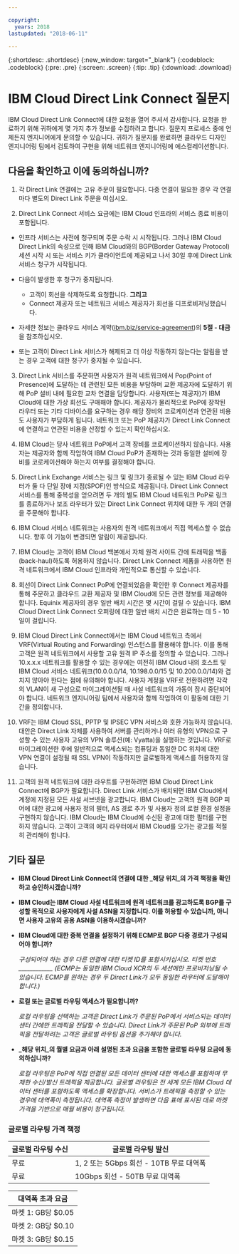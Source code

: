 ```yaml
---

copyright:
  years: 2018
lastupdated: "2018-06-11"

---
```


{:shortdesc: .shortdesc}
{:new_window: target="_blank"}
{:codeblock: .codeblock}
{:pre: .pre}
{:screen: .screen}
{:tip: .tip}
{:download: .download}

# IBM Cloud Direct Link Connect 질문지

IBM Cloud Direct Link Connect에 대한 요청을 열어 주셔서 감사합니다. 요청을 완료하기 위해 귀하에게 몇 가지 추가 정보를 수집하려고 합니다. 질문지 프로세스 중에 언제든지 엔지니어에게 문의할 수 있습니다. 귀하가 질문지를 완료하면 클라우드 디자인 엔지니어링 팀에서 검토하여 구현을 위해 네트워크 엔지니어링에 에스컬레이션합니다.

## 다음을 확인하고 이에 동의하십니까?

1. 각 Direct Link 연결에는 고유 주문이 필요합니다. 다중 연결이 필요한 경우 각 연결마다 별도의 Direct Link 주문을 여십시오.

2. Direct Link Connect 서비스 요금에는 IBM Cloud 인프라의 서비스 종료 비용이 포함됩니다. 

 * 인프라 서비스는 사전에 청구되며 주문 수락 시 시작됩니다. 그러나 IBM Cloud Direct Link의 속성으로 인해 IBM Cloud와의 BGP(Border Gateway Protocol) 세션 시작 시 또는 서비스 키가 클라이언트에 제공되고 나서 30일 후에 Direct Link 서비스 청구가 시작됩니다. 

 * 다음이 발생한 후 청구가 중지됩니다.
   * 고객이 회선을 삭제하도록 요청합니다. **그리고** 
   * Connect 제공자 또는 네트워크 서비스 제공자가 회선을 디프로비저닝했습니다.
  * 자세한 정보는 클라우드 서비스 계약([ibm.biz/service-agreement](ibm.biz/service-agreement))의 **5절 - 대금**을 참조하십시오.
  * 또는 고객이 Direct Link 서비스가 해제되고 더 이상 작동하지 않는다는 알림을 받는 경우 고객에 대한 청구가 중지될 수 있습니다.

3. Direct Link 서비스를 주문하면 사용자가 원격 네트워크에서 Pop(Point of Presence)에 도달하는 데 관련된 모든 비용을 부담하며 교환 제공자에 도달하기 위해 PoP 설비 내에 필요한 교차 연결을 담당합니다. 사용자(또는 제공자)가 IBM Cloud에 대한 가상 회선도 구매해야 합니다. 제공자가 물리적으로 PoP에 장착된 라우터 또는 기타 디바이스를 요구하는 경우 해당 장비의 코로케이션과 연관된 비용도 사용자가 부담하게 됩니다. 네트워크 또는 PoP 제공자가 Direct Link Connect에 연결하고 연관된 비용을 산정할 수 있는지 확인하십시오.

4. IBM Cloud는 당사 네트워크 PoP에서 고객 장비를 코로케이션하지 않습니다. 사용자는 제공자와 함께 작업하여 IBM Cloud PoP가 존재하는 것과 동일한 설비에 장비를 코로케이션해야 하는지 여부를 결정해야 합니다.

5. Direct Link Exchange 서비스는 링크 및 링크가 종료될 수 있는 IBM Cloud 라우터가 둘 다 단일 장애 지점(SPOF)인 방식으로 제공됩니다. Direct Link Connect 서비스를 통해 중복성을 얻으려면 두 개의 별도 IBM Cloud 네트워크 PoP로 링크를 종료하거나 보조 라우터가 있는 Direct Link Connect 위치에 대한 두 개의 연결을 주문해야 합니다.

6. IBM Cloud 서비스 네트워크는 사용자의 원격 네트워크에서 직접 액세스할 수 없습니다. 향후 이 기능이 변경되면 알림이 제공됩니다.

7. IBM Cloud는 고객이 IBM Cloud 백본에서 자체 원격 사이트 간에 트래픽을 백홀(back-haul)하도록 허용하지 않습니다. Direct Link Connect 제품을 사용하면 원격 네트워크에서 IBM Cloud 인프라와 개인적으로 통신할 수 있습니다.

8. 회선이 Direct Link Connect PoP에 연결되었음을 확인한 후 Connect 제공자를 통해 주문하고 클라우드 교환 제공자 및 IBM Cloud에 모든 관련 정보를 제공해야 합니다. Equinix 제공자의 경우 일반 배치 시간은 몇 시간이 걸릴 수 있습니다. IBM Cloud Direct Link Connect 오퍼링에 대한 일반 배치 시간은 완료하는 데 5 - 10일이 걸립니다. 

9. IBM Cloud Direct Link Connect에서는 IBM Cloud 네트워크 측에서 VRF(Virtual Routing and Forwarding) 인스턴스를 활용해야 합니다. 이를 통해 고객은 원격 네트워크에서 사용할 고유 원격 IP 주소를 정의할 수 있습니다. 그러나 10.x.x.x 네트워크를 활용할 수 있는 경우에는 여전히 IBM Cloud 내의 호스트 및 IBM Cloud 서비스 네트워크(10.0.0.0/14, 10.198.0.0/15 및 10.200.0.0/14)와 겹치지 않아야 한다는 점에 유의해야 합니다. 사용자 계정을 VRF로 전환하려면 각각의 VLAN이 새 구성으로 마이그레이션될 때 사설 네트워크의 가동이 잠시 중단되어야 합니다. 네트워크 엔지니어링 팀에서 사용자와 함께 작업하여 이 활동에 대한 기간을 정의합니다.

10. VRF는 IBM Cloud SSL, PPTP 및 IPSEC VPN 서비스와 호환 가능하지 않습니다. 대안은 Direct Link 자체를 사용하여 서버를 관리하거나 여러 유형의 VPN으로 구성할 수 있는 사용자 고유의 VPN 솔루션(예: Vyatta)을 실행하는 것입니다. VRF로 마이그레이션한 후에 일반적으로 액세스되는 컴퓨팅과 동일한 DC 위치에 대한 VPN 연결이 설정될 때 SSL VPN이 작동하지만 글로벌하게 액세스를 허용하지 않습니다.

11. 고객의 원격 네트워크에 대한 라우트를 구현하려면 IBM Cloud Direct Link Connect에 BGP가 필요합니다. Direct Link 서비스가 배치되면 IBM Cloud에서 계정에 지정된 모든 사설 서브넷을 광고합니다. IBM Cloud는 고객의 원격 BGP 피어에 대한 광고에 사용자 정의 필터, AS 경로 추가 및 사용자 정의 로컬 환경 설정을 구현하지 않습니다. IBM Cloud는 IBM Cloud에 수신된 광고에 대한 필터를 구현하지 않습니다. 고객이 고객의 에지 라우터에서 IBM Cloud를 오가는 광고를 적절히 관리해야 합니다.

## 기타 질문

* **IBM Cloud Direct Link Connect의 연결에 대한 _해당 위치_의 가격 책정을 확인하고 승인하시겠습니까?**

* **IBM Cloud는 IBM Cloud 사설 네트워크에 원격 네트워크를 광고하도록 BGP를 구성할 목적으로 사용자에게 사설 ASN을 지정합니다. 이를 허용할 수 있습니까, 아니면 사용자 고유의 공용 ASN을 이용하시겠습니까?**

* **IBM Cloud에 대한 중복 연결을 설정하기 위해 ECMP로 BGP 다중 경로가 구성되어야 합니까?** 

    _구성되어야 하는 경우 다른 연결에 대한 티켓 ID를 포함시키십시오. 티켓 번호 ____________ (ECMP는 동일한 IBM Cloud XCR의 두 세션에만 프로비저닝될 수 있습니다. ECMP를 원하는 경우 두 Direct Link가 모두 동일한 라우터에 도달해야 합니다.)_

* **로컬 또는 글로벌 라우팅 액세스가 필요합니까?**

    _로컬 라우팅을 선택하는 고객은 Direct Link가 주문된 PoP에서 서비스되는 데이터 센터 간에만 트래픽을 전달할 수 있습니다. Direct Link가 주문된 PoP 외부에 트래픽을 전달하려는 고객은 글로벌 라우팅 옵션을 추가해야 합니다._

* **_해당 위치_의 월별 요금과 아래 설명된 초과 요금을 포함한 글로벌 라우팅 요금에 동의하십니까?**

    _로컬 라우팅은 PoP에 직접 연결된 모든 데이터 센터에 대한 액세스를 포함하며 무제한 수신/발신 트래픽을 제공합니다. 글로벌 라우팅은 전 세계 모든 IBM Cloud 데이터 센터를 포함하도록 액세스를 확장합니다. 서비스가 트래픽을 측정할 수 있는 경우에 대역폭이 측정됩니다. 대역폭 측정이 발생하면 다음 표에 표시된 대로 마켓 가격을 기반으로 매월 비용이 청구됩니다._


### 글로벌 라우팅 가격 책정

| 글로벌 라우팅 수신 | 글로벌 라우팅 발신 |
|---|---|
| 무료 | 1, 2 또는 5Gbps 회선 - 10TB 무료 대역폭 |
| 무료 | 10Gbps 회선 - 50TB 무료 대역폭 |


| 대역폭 초과 요금 |
|---|
| 마켓 1: GB당 $0.05 |
| 마켓 2: GB당 $0.10 |
| 마켓 3: GB당 $0.15 |
